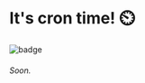 # It's cron time! ⏲️
![badge](https://github.com/lsunsi/crontime/actions/workflows/test.yml/badge.svg)

###### Soon.
